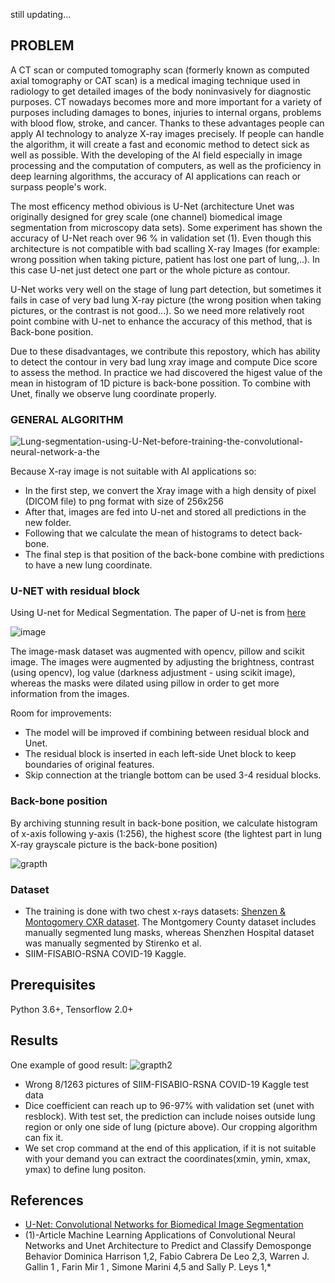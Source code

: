 still updating...
### 
## PROBLEM
A CT scan or computed tomography scan (formerly known as computed axial tomography or CAT scan) is a medical imaging technique used in radiology to get detailed images of the body noninvasively for diagnostic purposes. CT nowadays becomes more and more important for a variety of purposes including damages to bones, injuries to internal organs, problems with blood flow, stroke, and cancer. Thanks to these advantages people can apply AI technology to analyze X-ray images precisely. If people can handle the algorithm,  it will create a fast and economic method to detect sick as well as possible. With the developing of the AI field especially in image processing and the computation of computers, as well as the proficiency in deep learning algorithms, the accuracy of AI applications can reach or surpass people's work.

The most efficency method obivious is U-Net (architecture Unet was originally designed for grey scale (one channel) biomedical image segmentation from microscopy
data sets). Some experiment has shown the accuracy of U-Net reach over 96 % in validation set (1). Even though this architecture is not compatible with bad scalling X-ray Images (for example: wrong possition when taking picture, patient has lost one part of lung,..). In this case U-net just detect one part or the whole picture as contour.

U-Net works very well on the stage of lung part detection, but sometimes it fails in case of very bad lung X-ray picture (the wrong position when taking pictures, or the contrast is not good...). So we need more relatively root point combine with U-net to enhance the accuracy of this method, that is Back-bone position.

Due to these disadvantages, we contribute this repostory, which has ability to detect the contour in very bad lung xray image and compute Dice score to assess the method. In practice we had discovered the higest value of the mean in histogram of 1D picture is back-bone possition. To combine with Unet, finally we observe lung coordinate properly.
### GENERAL ALGORITHM
![Lung-segmentation-using-U-Net-before-training-the-convolutional-neural-network-a-the](https://user-images.githubusercontent.com/45206333/142722675-12e401d1-522c-4fa0-a111-2f057dba0f6f.png)

Because X-ray image is not suitable with AI applications so:
* In the first step, we convert the Xray image with a high density of pixel (DICOM file) to png format with size of 256x256
* After that, images are fed into U-net and stored all predictions in the new folder.
* Following that we calculate the mean of histograms to detect back-bone.
* The final step is that position of the back-bone combine with predictions to have a new lung coordinate.

### U-NET with residual block
Using U-net for Medical Segmentation.
The paper of U-net is from [here](https://arxiv.org/pdf/1505.04597.pdf)

![image](https://user-images.githubusercontent.com/33461503/122873769-5e735200-d35c-11eb-9c03-ec3099519c9d.png)


The image-mask dataset was augmented with opencv, pillow and scikit image. The images were augmented by adjusting the brightness, contrast (using opencv), log value (darkness adjustment - using scikit image), whereas the masks were dilated using pillow in order to get more information from the images.

Room for improvements:
* The model will be improved if combining between residual block and Unet. 
* The residual block is inserted in each left-side Unet block to keep boundaries of original features.
* Skip connection at the triangle bottom can be used 3-4 residual blocks.

### Back-bone position

By archiving stunning result in back-bone position, we calculate histogram of x-axis following y-axis (1:256), the highest score (the lightest part in lung X-ray grayscale picture is the back-bone position)


![grapth](https://user-images.githubusercontent.com/45206333/142733609-ea0ab76b-f8dc-442f-99e3-7bb574b0898a.png)


### Dataset
* The training is done with two chest x-rays datasets: [Shenzen & Montogomery CXR dataset](https://lhncbc.nlm.nih.gov/LHC-downloads/downloads.html#tuberculosis-image-data-sets). The Montgomery County dataset includes manually segmented lung masks, whereas Shenzhen Hospital dataset was manually segmented by Stirenko et al. 
* SIIM-FISABIO-RSNA COVID-19 Kaggle.

## Prerequisites
Python 3.6+, Tensorflow 2.0+

## Results
One example of good result:
![grapth2](https://user-images.githubusercontent.com/45206333/142734031-7529f01f-6a61-4211-be72-e378c8922ea7.png)


* Wrong 8/1263 pictures of SIIM-FISABIO-RSNA COVID-19 Kaggle test data  
* Dice coefficient can reach up to 96-97% with validation set (unet with resblock). With test set, the prediction can include noises outside lung region or only one side of lung (picture above). Our cropping algorithm can fix it.
* We set crop command at the end of this application, if it is not suitable with your demand you can extract the coordinates(xmin, ymin, xmax, ymax) to define lung positon.

## References
* [U-Net: Convolutional Networks for Biomedical Image Segmentation](https://arxiv.org/pdf/1505.04597.pdf)
* (1)-Article Machine Learning Applications of Convolutional Neural Networks and Unet Architecture to Predict and Classify Demosponge Behavior Dominica Harrison 1,2, Fabio Cabrera De Leo 2,3, Warren J. Gallin 1 , Farin Mir 1 , Simone Marini 4,5 and Sally P. Leys 1,*
